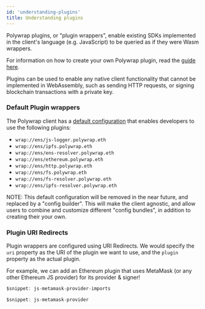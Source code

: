 ```yaml
---
id: 'understanding-plugins'
title: Understanding plugins
---
```


Polywrap plugins, or "plugin wrappers", enable existing SDKs implemented in the client's language (e.g. JavaScript) to be queried as if they were Wasm wrappers.

For information on how to create your own Polywrap plugin, read the [guide here](/quick-start/create-plugin-wrappers/create-js-plugin).

Plugins can be used to enable any native client functionality that cannot be implemented in WebAssembly, such as sending HTTP requests, or signing blockchain transactions with a private key.

### **Default Plugin wrappers**

The Polywrap client has a [default configuration](https://github.com/polywrap/monorepo/blob/origin/packages/js/client/src/default-client-config.ts) that enables developers to use the following plugins:  
* `wrap://ens/js-logger.polywrap.eth`
* `wrap://ens/ipfs.polywrap.eth`
* `wrap://ens/ens-resolver.polywrap.eth`
* `wrap://ens/ethereum.polywrap.eth`
* `wrap://ens/http.polywrap.eth`
* `wrap://ens/fs.polywrap.eth`
* `wrap://ens/fs-resolver.polywrap.eth`
* `wrap://ens/ipfs-resolver.polywrap.eth`

NOTE: This default configuration will be removed in the near future, and replaced by a "config builder". This will make the client agnostic, and allow users to combine and customize different "config bundles", in addition to creating their your own.

### **Plugin URI Redirects**

Plugin wrappers are configured using URI Redirects. We would specify the `uri` property as the URI of the plugin we want to use, and the `plugin` property as the actual plugin.

For example, we can add an Ethereum plugin that uses MetaMask (or any other Ethereum JS provider) for its provider & signer!

```typescript
$snippet: js-metamask-provider-imports

$snippet: js-metamask-provider
```
